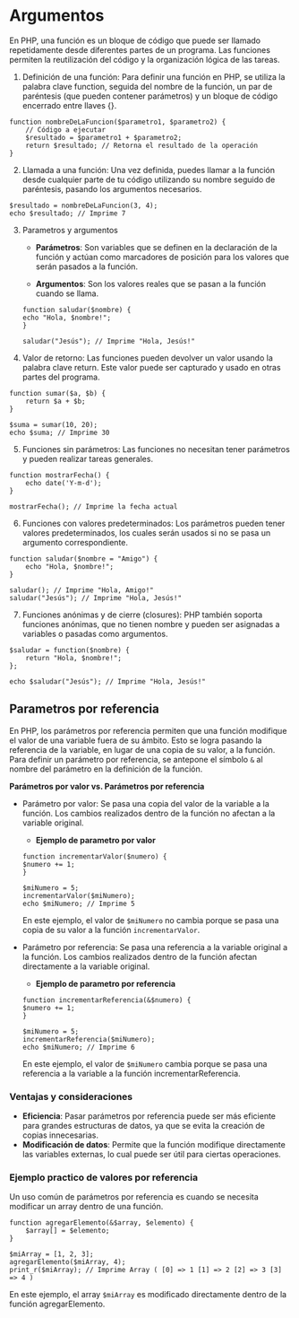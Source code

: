 # Argumentos

En PHP, una función es un bloque de código que puede ser llamado repetidamente desde diferentes partes de un programa. Las funciones permiten la reutilización del código y la organización lógica de las tareas.

1. Definición de una función: Para definir una función en PHP, se utiliza la palabra clave function, seguida del nombre de la función, un par de paréntesis (que pueden contener parámetros) y un bloque de código encerrado entre llaves {}.

```
function nombreDeLaFuncion($parametro1, $parametro2) {
    // Código a ejecutar
    $resultado = $parametro1 + $parametro2;
    return $resultado; // Retorna el resultado de la operación
}
```

2. Llamada a una función: Una vez definida, puedes llamar a la función desde cualquier parte de tu código utilizando su nombre seguido de paréntesis, pasando los argumentos necesarios.

```
$resultado = nombreDeLaFuncion(3, 4);
echo $resultado; // Imprime 7
```

3. Parametros y argumentos
    - **Parámetros**: Son variables que se definen en la declaración de la función y actúan como marcadores de posición para los valores que serán pasados a la función.

    - **Argumentos**: Son los valores reales que se pasan a la función cuando se llama.

    ```
    function saludar($nombre) {
    echo "Hola, $nombre!";
    }

    saludar("Jesús"); // Imprime "Hola, Jesús!"
    ```

4. Valor de retorno: Las funciones pueden devolver un valor usando la palabra clave return. Este valor puede ser capturado y usado en otras partes del programa.

```
function sumar($a, $b) {
    return $a + $b;
}

$suma = sumar(10, 20);
echo $suma; // Imprime 30
```

5. Funciones sin parámetros: Las funciones no necesitan tener parámetros y pueden realizar tareas generales.

```
function mostrarFecha() {
    echo date('Y-m-d');
}

mostrarFecha(); // Imprime la fecha actual
```

6. Funciones con valores predeterminados: Los parámetros pueden tener valores predeterminados, los cuales serán usados si no se pasa un argumento correspondiente.

```
function saludar($nombre = "Amigo") {
    echo "Hola, $nombre!";
}

saludar(); // Imprime "Hola, Amigo!"
saludar("Jesús"); // Imprime "Hola, Jesús!"
```
7. Funciones anónimas y de cierre (closures): PHP también soporta funciones anónimas, que no tienen nombre y pueden ser asignadas a variables o pasadas como argumentos.

```
$saludar = function($nombre) {
    return "Hola, $nombre!";
};

echo $saludar("Jesús"); // Imprime "Hola, Jesús!"
```

## Parametros por referencia

En PHP, los parámetros por referencia permiten que una función modifique el valor de una variable fuera de su ámbito. Esto se logra pasando la referencia de la variable, en lugar de una copia de su valor, a la función. Para definir un parámetro por referencia, se antepone el símbolo `&` al nombre del parámetro en la definición de la función.

**Parámetros por valor vs. Parámetros por referencia**

- Parámetro por valor: Se pasa una copia del valor de la variable a la función. Los cambios realizados dentro de la función no afectan a la variable original.
    - **Ejemplo de parametro por valor**

    ```
    function incrementarValor($numero) {
    $numero += 1;
    }

    $miNumero = 5;
    incrementarValor($miNumero);
    echo $miNumero; // Imprime 5
    ```

    En este ejemplo, el valor de `$miNumero` no cambia porque se pasa una copia de su valor a la función `incrementarValor`.

- Parámetro por referencia: Se pasa una referencia a la variable original a la función. Los cambios realizados dentro de la función afectan directamente a la variable original.

    - **Ejemplo de parametro por referencia**

    ```
    function incrementarReferencia(&$numero) {
    $numero += 1;
    }

    $miNumero = 5;
    incrementarReferencia($miNumero);
    echo $miNumero; // Imprime 6
    ```
    En este ejemplo, el valor de `$miNumero` cambia porque se pasa una referencia a la variable a la función incrementarReferencia.

### Ventajas y consideraciones

- **Eficiencia**: Pasar parámetros por referencia puede ser más eficiente para grandes estructuras de datos, ya que se evita la creación de copias innecesarias.
- **Modificación de datos**: Permite que la función modifique directamente las variables externas, lo cual puede ser útil para ciertas operaciones.

### Ejemplo practico de valores por referencia

Un uso común de parámetros por referencia es cuando se necesita modificar un array dentro de una función.

```
function agregarElemento(&$array, $elemento) {
    $array[] = $elemento;
}

$miArray = [1, 2, 3];
agregarElemento($miArray, 4);
print_r($miArray); // Imprime Array ( [0] => 1 [1] => 2 [2] => 3 [3] => 4 )
```

En este ejemplo, el array `$miArray` es modificado directamente dentro de la función agregarElemento.

